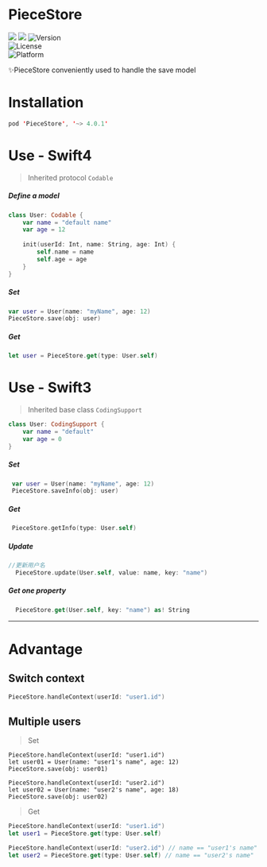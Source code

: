 # PieceStore

![](https://travis-ci.org/ZeroFengLee/PieceStore.svg?branch=master)
![](http://img.shields.io/badge/Swift-4-orange.svg)
![Version](https://img.shields.io/cocoapods/v/PieceStore.svg?style=flat)	
![License](https://img.shields.io/cocoapods/l/CmdBluetooth.svg?style=flat)	
![Platform](https://img.shields.io/cocoapods/p/CmdBluetooth.svg?style=flat)

✨PieceStore conveniently used to handle the save model

# Installation

```swift
pod 'PieceStore', '~> 4.0.1'
```

# Use - Swift4

> Inherited protocol `Codable`

##### Define a model

```swift
class User: Codable {
    var name = "default name"
    var age = 12
    
    init(userId: Int, name: String, age: Int) {
        self.name = name
        self.age = age
    }
}
```

##### Set 

```swift
var user = User(name: "myName", age: 12)
PieceStore.save(obj: user)
```

##### Get

```swift
let user = PieceStore.get(type: User.self)
```

# Use - Swift3

 > Inherited base class `CodingSupport`   

```swift
class User: CodingSupport {
    var name = "default"
    var age = 0 
}
```

##### Set

```swift
 var user = User(name: "myName", age: 12)
 PieceStore.saveInfo(obj: user)
```

##### Get

```swift
 PieceStore.getInfo(type: User.self)
```

##### Update

```swift 
//更新用户名
  PieceStore.update(User.self, value: name, key: "name")
```

##### Get one property

```swift 
  PieceStore.get(User.self, key: "name") as! String
```

--------

# Advantage

## Switch context

```swift
PieceStore.handleContext(userId: "user1.id")
```

## Multiple users

> Set

```swfit
PieceStore.handleContext(userId: "user1.id")
let user01 = User(name: "user1's name", age: 12)
PieceStore.save(obj: user01)

PieceStore.handleContext(userId: "user2.id")
let user02 = User(name: "user2's name", age: 18)
PieceStore.save(obj: user02)
```

> Get

```swift
PieceStore.handleContext(userId: "user1.id")
let user1 = PieceStore.get(type: User.self)

PieceStore.handleContext(userId: "user2.id") // name == "user1's name"
let user2 = PieceStore.get(type: User.self) // name == "user2's name"
```

